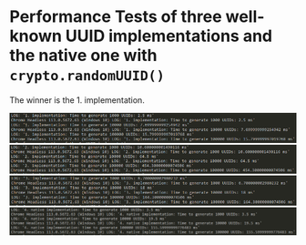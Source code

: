 # Performance Tests of three well-known UUID implementations and the native one with `crypto.randomUUID()`

The winner is the 1. implementation.

![Screenshot](https://raw.githubusercontent.com/ova2/frontend-tooling-tutorial/master/typescript-playground/uuid-perf-test/uuid-perf-test1.png)
![Screenshot](https://raw.githubusercontent.com/ova2/frontend-tooling-tutorial/master/typescript-playground/uuid-perf-test/uuid-perf-test2.png)
![Screenshot](https://raw.githubusercontent.com/ova2/frontend-tooling-tutorial/master/typescript-playground/uuid-perf-test/uuid-perf-test3.png)
![Screenshot](https://raw.githubusercontent.com/ova2/frontend-tooling-tutorial/master/typescript-playground/uuid-perf-test/uuid-perf-test4.png)